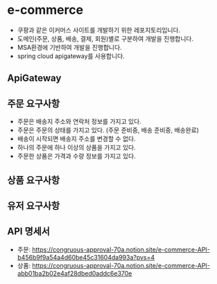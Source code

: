 # e-commerce
- 쿠팡과 같은 이커머스 사이트를 개발하기 위한 레포지토리입니다.
- 도메인(주문, 상품, 배송, 결제, 회원)별로 구분하여 개발을 진행합니다.
- MSA환경에 기반하여 개발을 진행합니다.
- spring cloud apigateway를 사용합니다.

## ApiGateway 


## 주문 요구사항
- 주문은 배송지 주소와 연락처 정보를 가지고 있다.
- 주문은 주문의 상태를 가지고 있다. (주문 준비중, 배송 준비중, 배송완료)
- 배송이 시작되면 배송지 주소를 변경할 수 없다.
- 하나의 주문에 하나 이상의 상품을 가지고 있다.
- 주문한 상품은 가격과 수량 정보를 가지고 있다.

## 상품 요구사항


## 유저 요구사항


## API 명세서
- 주문: https://congruous-approval-70a.notion.site/e-commerce-API-b456b9f9a54a4d60be45c31604da993a?pvs=4
- 상품: https://congruous-approval-70a.notion.site/e-commerce-API-abb01ba2b02e4af28dbed0addc6e370e
